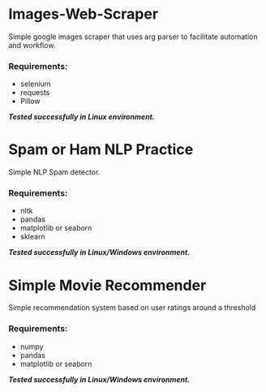 # Images-Web-Scraper
Simple google images scraper that uses arg parser to facilitate automation and workflow.


### Requirements:
- selenium
- requests
- Pillow


***Tested successfully in Linux environment.***

# Spam or Ham NLP Practice
Simple NLP Spam detector.


### Requirements:
- nltk
- pandas
- matplotlib or seaborn
- sklearn


***Tested successfully in Linux/Windows environment.***


# Simple Movie Recommender
Simple recommendation system based on user ratings around a threshold


### Requirements:
- numpy
- pandas
- matplotlib or seaborn


***Tested successfully in Linux/Windows environment.***

